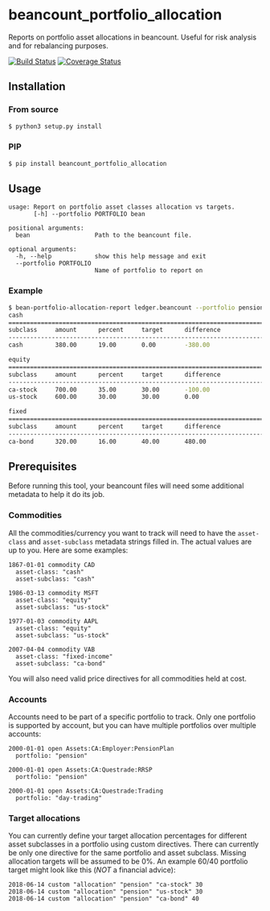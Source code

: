 beancount_portfolio_allocation
==============================

Reports on portfolio asset allocations in beancount. Useful for risk analysis
and for rebalancing purposes.

[![Build Status](https://travis-ci.org/ghislainbourgeois/beancount_portfolio_allocation.svg?branch=master)](http://travis-ci.org/ghislainbourgeois/beancount_portfolio_allocation)
[![Coverage Status](https://coveralls.io/repos/github/ghislainbourgeois/beancount_portfolio_allocation/badge.svg?branch=master)](https://coveralls.io/github/ghislainbourgeois/beancount_portfolio_allocation?branch=master)

Installation
------------

### From source

```bash
$ python3 setup.py install
```

### PIP

```bash
$ pip install beancount_portfolio_allocation
```

Usage
-----

```text
usage: Report on portfolio asset classes allocation vs targets.
       [-h] --portfolio PORTFOLIO bean

positional arguments:
  bean                  Path to the beancount file.

optional arguments:
  -h, --help            show this help message and exit
  --portfolio PORTFOLIO
                        Name of portfolio to report on
```

### Example

```bash
$ bean-portfolio-allocation-report ledger.beancount --portfolio pension
cash
===========================================================================
subclass 	 amount 	 percent 	 target 	 difference
---------------------------------------------------------------------------
cash       	 380.00 	 19.00 		 0.00 		 -380.00

equity
===========================================================================
subclass 	 amount 	 percent 	 target 	 difference
---------------------------------------------------------------------------
ca-stock   	 700.00 	 35.00 		 30.00 		 -100.00
us-stock   	 600.00 	 30.00 		 30.00 		 0.00

fixed
===========================================================================
subclass 	 amount 	 percent 	 target 	 difference
---------------------------------------------------------------------------
ca-bond    	 320.00 	 16.00 		 40.00 		 480.00
```

Prerequisites
-------------

Before running this tool, your beancount files will need some additional
metadata to help it do its job.

### Commodities

All the commodities/currency you want to track will need to have the
`asset-class` and `asset-subclass` metadata strings filled in. The actual
values are up to you. Here are some examples:

```beancount
1867-01-01 commodity CAD
  asset-class: "cash"
  asset-subclass: "cash"

1986-03-13 commodity MSFT
  asset-class: "equity"
  asset-subclass: "us-stock"

1977-01-03 commodity AAPL
  asset-class: "equity"
  asset-subclass: "us-stock"

2007-04-04 commodity VAB
  asset-class: "fixed-income"
  asset-subclass: "ca-bond"
```

You will also need valid price directives for all commodities held at cost.

### Accounts

Accounts need to be part of a specific portfolio to track. Only one portfolio
is supported by account, but you can have multiple portfolios over multiple
accounts:

```beancount
2000-01-01 open Assets:CA:Employer:PensionPlan
  portfolio: "pension"

2000-01-01 open Assets:CA:Questrade:RRSP
  portfolio: "pension"

2000-01-01 open Assets:CA:Questrade:Trading
  portfolio: "day-trading"
```

### Target allocations

You can currently define your target allocation percentages for different asset
subclasses in a portfolio using custom directives. There can currently be only
one directive for the same portfolio and asset subclass. Missing allocation
targets will be assumed to be 0%. An example 60/40 portfolio target might look
like this (*NOT* a financial advice):

```beancount
2018-06-14 custom "allocation" "pension" "ca-stock" 30
2018-06-14 custom "allocation" "pension" "us-stock" 30
2018-06-14 custom "allocation" "pension" "ca-bond" 40
```

